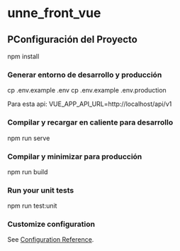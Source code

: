 # unne_front_vue

## PConfiguración del Proyecto

npm install

### Generar entorno de desarrollo y producción

cp .env.example .env
cp .env.example .env.production

Para esta api: VUE_APP_API_URL=http://localhost/api/v1

### Compilar y recargar en caliente para desarrollo

npm run serve

### Compilar y minimizar para producción

npm run build

### Run your unit tests

npm run test:unit

### Customize configuration
See [Configuration Reference](https://cli.vuejs.org/config/).
